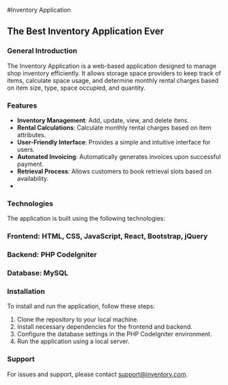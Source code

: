 #Inventory Application
## The Best Inventory Application Ever
### General Introduction
The Inventory Application is a web-based application designed to manage shop inventory efficiently. It allows storage space providers to keep track of items, calculate space usage, and determine monthly rental charges based on item size, type, space occupied, and quantity.


### Features
- **Inventory Management**: Add, update, view, and delete itens.
- **Rental Calculations**: Calculate monthly rental charges based on item attributes.
- **User-Friendly Interface**: Provides a simple and intuitive interface for users.
- **Autonated Invoicing**: Automatically generates invoices upon successful payment.
- **Retrieval Process**: Allows customers to book retrieval slots based on availability.
- 
### Technologies
The application is built using the following technologies:
### Frontend: HTML, CSS, JavaScript, React, Bootstrap, jQuery 
### Backend: PHP CodeIgniter
### Database: MySQL
### Installation
To install and run the application, follow these steps:
1. Clone the repository to your local machine.
2. Install necessary dependencies for the frontend and backend.
3. Configure the database settings in the PHP CodeIgniter environment.
4. Run the application using a local server.
### Support
For issues and support, please contact support@inventory.com.

